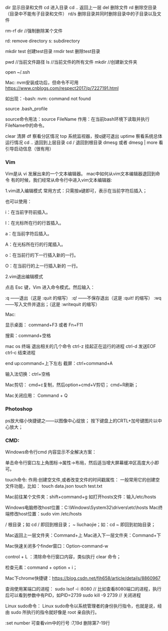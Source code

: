 dir 显示目录和文件
cd  进入目录
cd .. 返回上一层
del 删除文件
rd  删除空目录（目录中不能有子目录和文件）
rd/s 删除目录并同时删除目录中的子目录以及文件

rm-rf dir //强制删除某个文件

rd: remove directory
s: subdirectory

mkdir test 创建test目录
rmdir test 删除test目录


pwd //当前文件路径
ls //当前文件的所有文件
mkdir //创建新文件夹

open ~/.ssh


Mac:
nvm安装成功后，但命令不可用
https://www.cnblogs.com/respect2017/p/7227191.html

如出现：-bash: nvm: command not found

source .bash_profile

source命令用法：source FileName
作用：在当前bash环境下读取并执行FileName中的命令。


clear               清屏
df                   察看分区情况
top                 系统监视器，按q键可退出
uptime           察看系统总体运行情况
cd ..                退回到上层目录
cd /                退回到根目录
dmesg  或者 dmesg | more         看引导启动信息（很有用）




### Vim
Vim是从 vi 发展出来的一个文本编辑器。
mac中如何从vim文本编辑器退回到命令
有的时候，我们经常从命令行中进入vim文本编辑器:

1.vim进入编辑模式
常用方式：只需按a键即可，表示在当前字符后插入；

也可以使用：

i：在当前字符前插入。

I：在光标所在行的行首插入。

a：在当前字符后插入。

A：在光标所在行的行尾插入。

o：在当前行的下一行插入新的一行。

O：在当前行的上一行插入新的 一行。


2.vim退出编辑模式

点击 Esc 键，Vim 进入命令模式。然后输入：

:q  ——退出（这是 :quit 的缩写）
:q! ——不保存退出（这是  :quit! 的缩写）
:wq ——写入文件并退出；（这是 :writequit 的缩写）




Mac:

显示桌面： command+F3 或者  Fn+F11

搜索：command+空格

mac os  终端 退出相关的几个命令
ctrl-z 挂起正在运行的进程
ctrl-d 发送EOF
ctrl-c 结束进程

end up:command+上下左右
截屏：ctrl+command+A

输入法切换：ctrl+空格

Mac剪切：
cmd+c复制，然后option+cmd+V剪切；
cmd+R刷新；

Mac关闭应用：
Command + Q



### Photoshop

ps放大缩小快捷键之——以图像中心绽放；
按下键盘上的CRTL+加号键图片以中心放大；



### CMD:
Windows命令行cmd 内容显示不全解决方案：

单击命令行窗口左上角图标->属性->布局，然后适当增大屏幕缓冲区高度大小即可。


touch命令: 作用:创建空文件,或者改变文件的时间戳属性：
一般常用它的创建空文件功能，比如：
touch data.json
touch test.txt

Mac前往某个文件夹：shift+command+g
如打开hosts文件：输入/etc/hosts

Windows电脑修改host位置：C:\Windows\System32\drivers\etc\hosts
Mac终端修改host位置：sudo vim /etc/hosts

/ 根目录；如 cd / 即回到根目录；
~ liuchaojie；如：cd ~ 即回到初始目录；

Mac返回上一层文件夹：Command+上
Mac进入下一层文件夹：Command+下

Mac快速关闭多个finder窗口：Option-command-w

control + L ：清除命令行窗口内容，类似执行 clear 命令；

检查元素：command + option + i；

Mac下chrome快捷键：https://blog.csdn.net/fjh658/article/details/8860967

查询使用某端口的进程：
sudo lsof -i :8080 // 比如查看8080端口的进程，执行后可以看到参数中有PID，如PID=2739
sudo kill -9 2739  // 关闭进程

Linux sudo命令：
Linux sudo命令以系统管理者的身份执行指令，也就是说，经由 sudo 所执行的指令就好像是 root 亲自执行。

:set number  可查看vim中的行号
:7,19d       删除第7-19行

